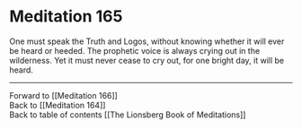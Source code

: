 # Meditation 165

One must speak the Truth and Logos, without knowing whether it will ever be heard or heeded. The prophetic voice is always crying out in the wilderness. Yet it must never cease to cry out, for one bright day, it will be heard. 

___

Forward to [[Meditation 166]]  
Back to [[Meditation 164]]  
Back to table of contents [[The Lionsberg Book of Meditations]]  